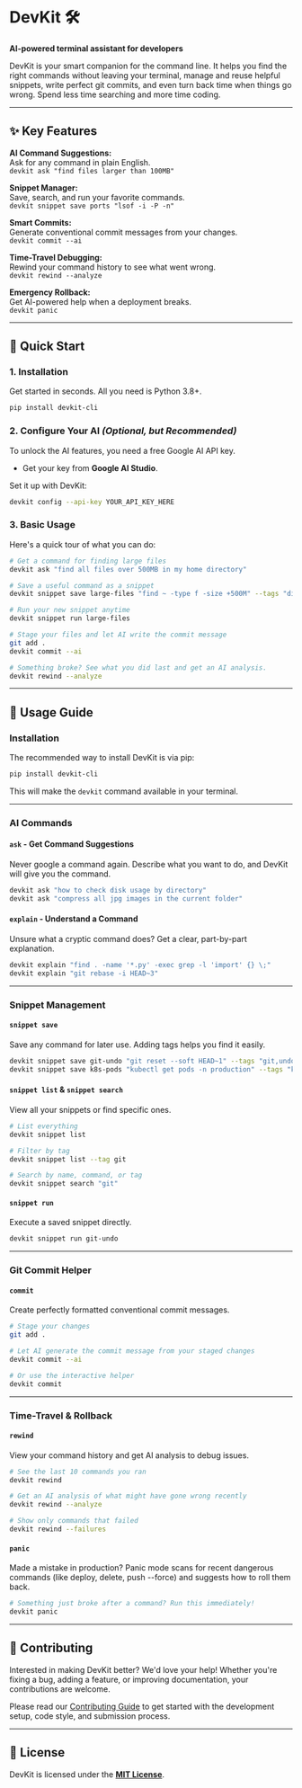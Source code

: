 # DevKit 🛠️  
**AI-powered terminal assistant for developers**

DevKit is your smart companion for the command line. It helps you find the right commands without leaving your terminal, manage and reuse helpful snippets, write perfect git commits, and even turn back time when things go wrong. Spend less time searching and more time coding.

---

## ✨ Key Features

**AI Command Suggestions:**  
Ask for any command in plain English.  
`devkit ask "find files larger than 100MB"`

**Snippet Manager:**  
Save, search, and run your favorite commands.  
`devkit snippet save ports "lsof -i -P -n"`

**Smart Commits:**  
Generate conventional commit messages from your changes.  
`devkit commit --ai`

**Time-Travel Debugging:**  
Rewind your command history to see what went wrong.  
`devkit rewind --analyze`

**Emergency Rollback:**  
Get AI-powered help when a deployment breaks.  
`devkit panic`

---

## 🚀 Quick Start

### 1. Installation  
Get started in seconds. All you need is Python 3.8+.

```bash
pip install devkit-cli
````

### 2. Configure Your AI *(Optional, but Recommended)*

To unlock the AI features, you need a free Google AI API key.

* Get your key from **Google AI Studio**.

Set it up with DevKit:

```bash
devkit config --api-key YOUR_API_KEY_HERE
```

### 3. Basic Usage

Here's a quick tour of what you can do:

```bash
# Get a command for finding large files
devkit ask "find all files over 500MB in my home directory"

# Save a useful command as a snippet
devkit snippet save large-files "find ~ -type f -size +500M" --tags "disk,files"

# Run your new snippet anytime
devkit snippet run large-files

# Stage your files and let AI write the commit message
git add .
devkit commit --ai

# Something broke? See what you did last and get an AI analysis.
devkit rewind --analyze
```

---

## 📖 Usage Guide

### Installation

The recommended way to install DevKit is via pip:

```bash
pip install devkit-cli
```

This will make the `devkit` command available in your terminal.

---

### AI Commands

#### `ask` - Get Command Suggestions

Never google a command again. Describe what you want to do, and DevKit will give you the command.

```bash
devkit ask "how to check disk usage by directory"
devkit ask "compress all jpg images in the current folder"
```

#### `explain` - Understand a Command

Unsure what a cryptic command does? Get a clear, part-by-part explanation.

```bash
devkit explain "find . -name '*.py' -exec grep -l 'import' {} \;"
devkit explain "git rebase -i HEAD~3"
```

---

### Snippet Management

#### `snippet save`

Save any command for later use. Adding tags helps you find it easily.

```bash
devkit snippet save git-undo "git reset --soft HEAD~1" --tags "git,undo"
devkit snippet save k8s-pods "kubectl get pods -n production" --tags "k8s,prod"
```

#### `snippet list` & `snippet search`

View all your snippets or find specific ones.

```bash
# List everything
devkit snippet list

# Filter by tag
devkit snippet list --tag git

# Search by name, command, or tag
devkit snippet search "git"
```

#### `snippet run`

Execute a saved snippet directly.

```bash
devkit snippet run git-undo
```

---

### Git Commit Helper

#### `commit`

Create perfectly formatted conventional commit messages.

```bash
# Stage your changes
git add .

# Let AI generate the commit message from your staged changes
devkit commit --ai

# Or use the interactive helper
devkit commit
```

---

### Time-Travel & Rollback

#### `rewind`

View your command history and get AI analysis to debug issues.

```bash
# See the last 10 commands you ran
devkit rewind

# Get an AI analysis of what might have gone wrong recently
devkit rewind --analyze

# Show only commands that failed
devkit rewind --failures
```

#### `panic`

Made a mistake in production? Panic mode scans for recent dangerous commands (like deploy, delete, push --force) and suggests how to roll them back.

```bash
# Something just broke after a command? Run this immediately!
devkit panic
```

---

## 🤝 Contributing

Interested in making DevKit better? We'd love your help! Whether you're fixing a bug, adding a feature, or improving documentation, your contributions are welcome.

Please read our [Contributing Guide](https://github.com/flurry101/devkit/blob/main/CONTRIBUTING.md) to get started with the development setup, code style, and submission process.

---

## 📝 License

DevKit is licensed under the [**MIT License**](LICENSE).

```